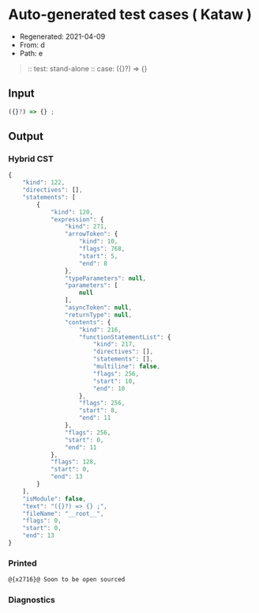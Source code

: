 # Auto-generated test cases ( Kataw )
- Regenerated: 2021-04-09
- From: d
- Path: e
> :: test: stand-alone
> :: case: ({}?) => {}
## Input

`````js
({}?) => {} ;
`````

## Output

### Hybrid CST

```javascript
{
    "kind": 122,
    "directives": [],
    "statements": [
        {
            "kind": 120,
            "expression": {
                "kind": 271,
                "arrowToken": {
                    "kind": 10,
                    "flags": 768,
                    "start": 5,
                    "end": 8
                },
                "typeParameters": null,
                "parameters": [
                    null
                ],
                "asyncToken": null,
                "returnType": null,
                "contents": {
                    "kind": 216,
                    "functionStatementList": {
                        "kind": 217,
                        "directives": [],
                        "statements": [],
                        "multiline": false,
                        "flags": 256,
                        "start": 10,
                        "end": 10
                    },
                    "flags": 256,
                    "start": 8,
                    "end": 11
                },
                "flags": 256,
                "start": 0,
                "end": 11
            },
            "flags": 128,
            "start": 0,
            "end": 13
        }
    ],
    "isModule": false,
    "text": "({}?) => {} ;",
    "fileName": "__root__",
    "flags": 0,
    "start": 0,
    "end": 13
}
```

### Printed

```javascript
@{x2716}@ Soon to be open sourced
```

### Diagnostics

```javascript

```

